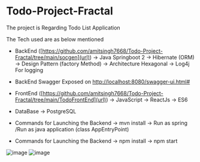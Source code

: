 # Todo-Project-Fractal

The project is Regarding Todo List Application

The Tech used are as below mentioned 
  - BackEnd ([https://github.com/amitsingh7668/Todo-Project-Fractal/tree/main/socgen](url))
      -> Java Springboot 2
      -> Hibernate (ORM)
      -> Design Pattern (factory Method)
      -> Architecture Hexagonal
      -> Log4j For logging
  - BackEnd Swagger Exposed on [http://localhost:8080/swagger-ui.html#](url)

  - FrontEnd ([https://github.com/amitsingh7668/Todo-Project-Fractal/tree/main/TodoFrontEnd](url))
      -> JavaScript
      -> ReactJs
      -> ES6
      
  - DataBase
      -> PostgreSQL
      
  - Commands for Launching the Backend
      -> mvn install 
      -> Run as spring /Run as java application (class AppEntryPoint)
  - Commands for Launching the Backend
      -> npm install 
      -> npm start
      
      
 ![image](https://user-images.githubusercontent.com/56405921/109397452-9d6c3a80-795c-11eb-939c-c4b0c59d5451.png)
 ![image](https://user-images.githubusercontent.com/56405921/109407741-5e180b00-79a9-11eb-88bd-632743f98e73.png)

